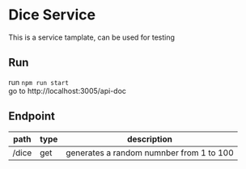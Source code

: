 # Dice Service

This is a service tamplate, can be used for testing

## Run

run `npm run start`  
go to http://localhost:3005/api-doc

## Endpoint

| path  | type | description                              |
| ----- | ---- | ---------------------------------------- |
| /dice | get  | generates a random numnber from 1 to 100 |

